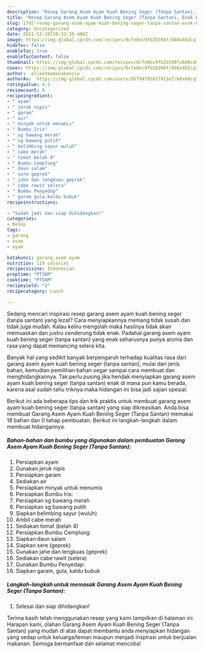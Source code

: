 ```yaml
---
description: "Resep Garang Asem Ayam Kuah Bening Seger (Tanpa Santan), Enak Banget"
title: "Resep Garang Asem Ayam Kuah Bening Seger (Tanpa Santan), Enak Banget"
slug: 1742-resep-garang-asem-ayam-kuah-bening-seger-tanpa-santan-enak-banget
category: Uncategorized
date: 2021-12-20T20:32:20.486Z
image: https://img-global.cpcdn.com/recipes/0cfe0ec9fb2b398f/680x482cq70/garang-asem-ayam-kuah-bening-seger-tanpa-santan-foto-resep-utama.jpg
hideToc: false
enableToc: true
enableTocContent: false
thumbnail: https://img-global.cpcdn.com/recipes/0cfe0ec9fb2b398f/680x482cq70/garang-asem-ayam-kuah-bening-seger-tanpa-santan-foto-resep-utama.jpg
cover: https://img-global.cpcdn.com/recipes/0cfe0ec9fb2b398f/680x482cq70/garang-asem-ayam-kuah-bening-seger-tanpa-santan-foto-resep-utama.jpg
author:  elloetmamanakenzio
authorAv:  https://img-global.cpcdn.com/users/95f04785817411ef/60x60cq50/avatar.jpg
ratingvalue: 4.1
reviewcount: 8
recipeingredient:
- " ayam"
- " jeruk nipis"
- " garam"
- " air"
- " minyak untuk menumis"
- " Bumbu Iris"
- " sg bawang merah"
- " sg bawang putih"
- " belimbing sayur wuluh"
- " cabe merah"
- " tomat belah 4"
- " Bumbu Cemplung"
- " daun salam"
- " sere geprek"
- " jahe dan lengkuas geprek"
- " cabe rawit selera"
- " Bumbu Penyedap"
- " garam gula kaldu bubuk"
recipeinstructions:

- "Sudah jadi dan siap dihidangkan!"
categories:
- Resep
tags:
- garang
- asem
- ayam

katakunci: garang asem ayam 
nutrition: 119 calories
recipecuisine: Indonesian
preptime: "PT36M"
cooktime: "PT56M"
recipeyield: "2"
recipecategory: Lunch

---
```



Sedang mencari inspirasi resep garang asem ayam kuah bening seger (tanpa santan) yang lezat? Cara menyiapkannya memang tidak susah dan tidak juga mudah. Kalau keliru mengolah maka hasilnya tidak akan memuaskan dan justru cenderung tidak enak. Padahal garang asem ayam kuah bening seger (tanpa santan) yang enak seharusnya punya aroma dan rasa yang dapat memancing selera kita.




Banyak hal yang sedikit banyak berpengaruh terhadap kualitas rasa dari garang asem ayam kuah bening seger (tanpa santan), mulai dari jenis bahan, kemudian pemilihan bahan segar sampai cara membuat dan menghidangkannya. Tak perlu pusing jika hendak menyiapkan garang asem ayam kuah bening seger (tanpa santan) enak di mana pun kamu berada, karena asal sudah tahu triknya maka hidangan ini bisa jadi sajian spesial.


Berikut ini ada beberapa tips dan trik praktis untuk membuat garang asem ayam kuah bening seger (tanpa santan) yang siap dikreasikan. Anda bisa membuat Garang Asem Ayam Kuah Bening Seger (Tanpa Santan) memakai 18 bahan dan 0 tahap pembuatan. Berikut ini langkah-langkah dalam membuat hidangannya.

<!--inarticleads1-->

##### Bahan-bahan dan bumbu yang digunakan dalam pembuatan Garang Asem Ayam Kuah Bening Seger (Tanpa Santan):

1. Persiapkan  ayam
1. Gunakan  jeruk nipis
1. Persiapkan  garam
1. Sediakan  air
1. Persiapkan  minyak untuk menumis
1. Persiapkan  Bumbu Iris:
1. Persiapkan  sg bawang merah
1. Persiapkan  sg bawang putih
1. Siapkan  belimbing sayur (wuluh)
1. Ambil  cabe merah
1. Sediakan  tomat (belah 4)
1. Persiapkan  Bumbu Cemplung:
1. Siapkan  daun salam
1. Siapkan  sere (geprek)
1. Gunakan  jahe dan lengkuas (geprek)
1. Sediakan  cabe rawit (selera)
1. Gunakan  Bumbu Penyedap:
1. Siapkan  garam, gula, kaldu bubuk




<!--inarticleads2-->

##### Langkah-langkah untuk memasak Garang Asem Ayam Kuah Bening Seger (Tanpa Santan):


1. Selesai dan siap dihidangkan!



Terima kasih telah menggunakan resep yang kami tampilkan di halaman ini. Harapan kami, olahan Garang Asem Ayam Kuah Bening Seger (Tanpa Santan) yang mudah di atas dapat membantu anda menyiapkan hidangan yang sedap untuk keluarga/teman maupun menjadi inspirasi untuk berjualan makanan. Semoga bermanfaat dan selamat mencoba!

